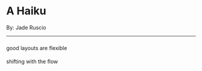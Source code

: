 
 
A Haiku
=======

By: Jade Ruscio

---------------------


### 

good layouts are flexible

#### 

shifting with the flow
